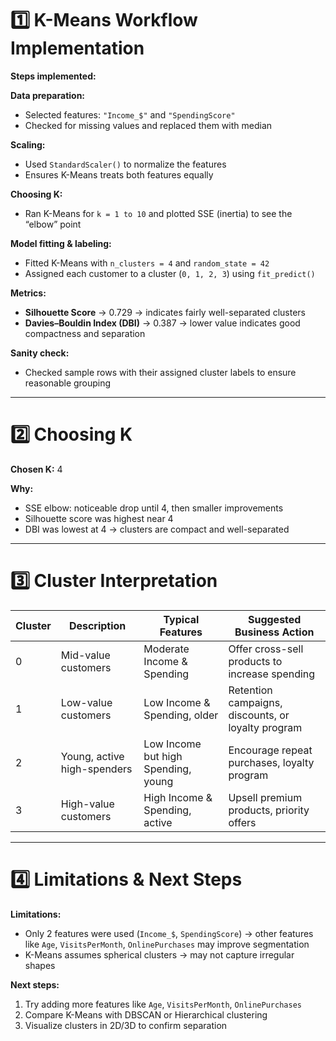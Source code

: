 # 1️⃣ K-Means Workflow Implementation

**Steps implemented:**

**Data preparation:**
- Selected features: `"Income_$"` and `"SpendingScore"`
- Checked for missing values and replaced them with median

**Scaling:**
- Used `StandardScaler()` to normalize the features
- Ensures K-Means treats both features equally

**Choosing K:**
- Ran K-Means for `k = 1 to 10` and plotted SSE (inertia) to see the “elbow” point

**Model fitting & labeling:**
- Fitted K-Means with `n_clusters = 4` and `random_state = 42`
- Assigned each customer to a cluster (`0, 1, 2, 3`) using `fit_predict()`

**Metrics:**
- **Silhouette Score** → 0.729 → indicates fairly well-separated clusters
- **Davies–Bouldin Index (DBI)** → 0.387 → lower value indicates good compactness and separation

**Sanity check:**
- Checked sample rows with their assigned cluster labels to ensure reasonable grouping

---

# 2️⃣ Choosing K

**Chosen K:** 4

**Why:**
- SSE elbow: noticeable drop until 4, then smaller improvements
- Silhouette score was highest near 4
- DBI was lowest at 4 → clusters are compact and well-separated

---

# 3️⃣ Cluster Interpretation

| Cluster | Description                   | Typical Features                     | Suggested Business Action                       |
|---------|-------------------------------|-------------------------------------|------------------------------------------------|
| 0       | Mid-value customers           | Moderate Income & Spending           | Offer cross-sell products to increase spending|
| 1       | Low-value customers           | Low Income & Spending, older         | Retention campaigns, discounts, or loyalty program |
| 2       | Young, active high-spenders   | Low Income but high Spending, young | Encourage repeat purchases, loyalty program   |
| 3       | High-value customers          | High Income & Spending, active      | Upsell premium products, priority offers      |

---

# 4️⃣ Limitations & Next Steps

**Limitations:**
- Only 2 features were used (`Income_$`, `SpendingScore`) → other features like `Age`, `VisitsPerMonth`, `OnlinePurchases` may improve segmentation
- K-Means assumes spherical clusters → may not capture irregular shapes

**Next steps:**
1. Try adding more features like `Age`, `VisitsPerMonth`, `OnlinePurchases`
2. Compare K-Means with DBSCAN or Hierarchical clustering
3. Visualize clusters in 2D/3D to confirm separation
